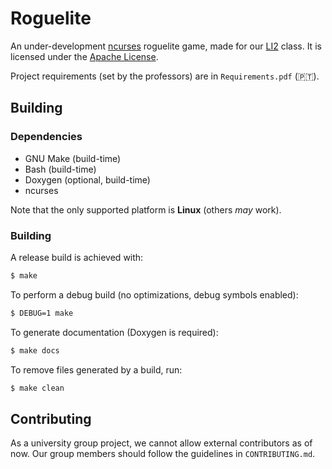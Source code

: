 # Roguelite

An under-development [ncurses](https://invisible-island.net/ncurses/) roguelite game, made for
our [LI2](https://www4.di.uminho.pt/~jno/sitedi/uc_J302N6.html) class. It is licensed under the
[Apache License](http://www.apache.org/licenses/LICENSE-2.0).

Project requirements (set by the professors) are in `Requirements.pdf` (🇵🇹).

## Building

### Dependencies

 - GNU Make (build-time)
 - Bash (build-time)
 - Doxygen (optional, build-time)
 - ncurses

Note that the only supported platform is **Linux** (others _may_ work).

### Building

A release build is achieved with:

``` bash
$ make
```

To perform a debug build (no optimizations, debug symbols enabled):

``` bash
$ DEBUG=1 make
```

To generate documentation (Doxygen is required):

``` bash
$ make docs
```

To remove files generated by a build, run:

``` bash
$ make clean
```

## Contributing

As a university group project, we cannot allow external contributors as of now. Our group members
should follow the guidelines in `CONTRIBUTING.md`.
